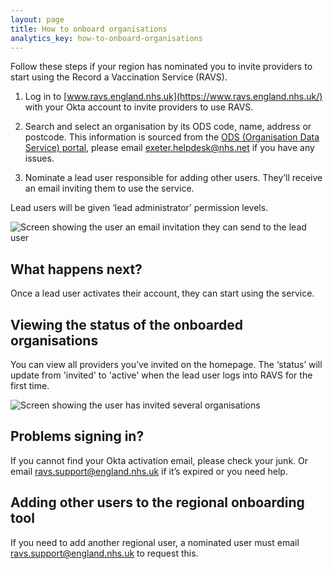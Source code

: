 ```yaml
---
layout: page
title: How to onboard organisations
analytics_key: how-to-onboard-organisations
---
```

Follow these steps if your region has nominated you to invite providers to start using the Record a Vaccination Service (RAVS).

1. Log in to [www.ravs.england.nhs.uk](https://www.ravs.england.nhs.uk/) with your Okta account to invite providers to use RAVS.

2. Search and select an organisation by its ODS code, name, address or postcode. This information is sourced from the [ODS (Organisation Data Service) portal](https://odsportal.digital.nhs.uk/), please email [exeter.helpdesk@nhs.net](mailto:exeter.helpdesk@nhs.net) if you have any issues.

3. Nominate a lead user responsible for adding other users. They’ll receive an email inviting them to use the service.

Lead users will be given ‘lead administrator’ permission levels. 

![Screen showing the user an email invitation they can send to the lead user](/images/onboarding-organisations-check-and-send.png)

## What happens next?

Once a lead user activates their account, they can start using the service.

## Viewing the status of the onboarded organisations

You can view all providers you’ve invited on the homepage. The ‘status’ will update from 'invited' to 'active' when the lead user logs into RAVS for the first time.

![Screen showing the user has invited several organisations](/images/onboarding-organisations-home-invited.png)

## Problems signing in?

If you cannot find your Okta activation email, please check your junk. Or email [ravs.support@england.nhs.uk](ravs.support@england.nhs.uk) if it’s expired or you need help.

## Adding other users to the regional onboarding tool

If you need to add another regional user, a nominated user must email [ravs.support@england.nhs.uk](ravs.support@england.nhs.uk) to request this.
